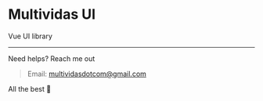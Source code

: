 # Multividas UI

Vue UI library

---

Need helps? Reach me out

> Email: multividasdotcom@gmail.com

All the best :beer:
